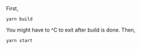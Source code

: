 First,
```
yarn build
```
You might have to ^C to exit after build is done. Then,
```
yarn start
```